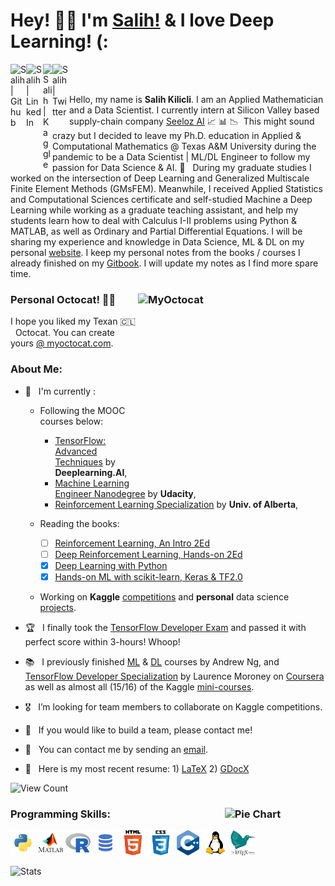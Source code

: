 # Hey! 🙋‍♂️ I'm [Salih!](https://salihkilicli.github.io/) & I love Deep Learning! (:

<a href="https://github.com/salihkilicli">
  <img align="left" alt="Salih | Github" width="25px" src="https://cdn.worldvectorlogo.com/logos/github-icon-1.svg" />
</a>
<a href="https://www.linkedin.com/in/salihkilicli/">
  <img align="left" alt="Salih | LinkedIn" width="27px" src="https://cdn3.iconfinder.com/data/icons/address-book-providers-in-black-white/512/linkedin-512.png" />
</a>
<a href="https://www.kaggle.com/math3mantic">
  <img align="left" alt="Salih | Kaggle" width="15px" src="https://www.iconbolt.com/iconsets/font-awesome-brands/kaggle.svg" />
</a>
<a href="https://twitter.com/math3mantic_">
  <img align="left" alt="Salih | Twitter" width="27px" src="https://cdn1.iconfinder.com/data/icons/social-media-circle-7/512/Circled_Twitter_svg-512.png" />
</a>

<br />
<br />

Hello, my name is **Salih Kilicli**. I am an Applied Mathematician and a Data Scientist. I currently intern at Silicon Valley based supply-chain company [Seeloz AI](https://www.seeloz.com/) 📈 📊 📉 &nbsp;This might sound crazy but I decided to leave my Ph.D. education in Applied & Computational Mathematics @ Texas A&M University during the pandemic to be a Data Scientist | ML/DL Engineer to follow my passion for Data Science & AI. 🦾 &nbsp; During my graduate studies I worked on the intersection of Deep Learning and Generalized Multiscale Finite Element Methods (GMsFEM). Meanwhile, I received  Applied Statistics and Computational Sciences certificate and self-studied Machine a Deep Learning while working as a graduate teaching assistant, and help my students learn how to deal with Calculus I-II problems using Python & MATLAB, as well as Ordinary and Partial Differential Equations. I will be sharing my experience and knowledge in Data Science, ML & DL on my personal [website](https://salihkilicli.github.io/). I keep my personal notes from the books / courses I already finished on my [Gitbook](https://salihkilicli.gitbook.io/notes/). I will update my notes as I find more spare time.
<!--and my [Medium](https://medium.com/@math3mantic) account.-->

### Personal Octocat! 🐙🐱 <img align="right" alt="MyOctocat" height =" 300px" width="300px" src="https://github.com/salihkilicli/salihkilicli/blob/master/octocat.png" />

I hope you liked my Texan 🇨🇱 &nbsp; Octocat. You can create yours [@ myoctocat.com](https://myoctocat.com/).

### About Me:

- 📖  &nbsp; I'm currently :
  - Following the MOOC courses below:
    - [TensorFlow: Advanced Techniques](https://www.coursera.org/specializations/tensorflow-advanced-techniques?) by __Deeplearning.AI__,
    - [Machine Learning Engineer Nanodegree](https://www.udacity.com/course/machine-learning-engineer-nanodegree--nd009t) by __Udacity__,
    - [Reinforcement Learning Specialization](https://www.coursera.org/specializations/reinforcement-learning) by __Univ. of Alberta__,
  
  - Reading the books:
    - [ ] [Reinforcement Learning, An Intro 2Ed](http://incompleteideas.net/book/RLbook2020.pdf)
    - [ ] [Deep Reinforcement Learning, Hands-on 2Ed](https://www.amazon.com/Deep-Reinforcement-Learning-Hands-optimization/dp/1838826998)
    - [x] [Deep Learning with Python](https://www.manning.com/books/deep-learning-with-python)
    - [x] [Hands-on ML with scikit-learn, Keras & TF2.0](https://www.amazon.com/Hands-Machine-Learning-Scikit-Learn-TensorFlow/dp/1492032646)
   
  - Working on __Kaggle__ [competitions](https://www.kaggle.com/competitions) and __personal__ data science [projects](https://salihkilicli.github.io/index.html#projects).

- 🏆  &nbsp; I finally took the [TensorFlow Developer Exam](https://pdf.credential.net/n4kxxhvg.pdf) and passed it with perfect score within 3-hours! Whoop!  
- 📚  &nbsp; I previously finished [ML](https://www.coursera.org/account/accomplishments/records/E2EHKPQW7DYF) & [DL](https://www.coursera.org/account/accomplishments/specialization/JBUU2DMS9344) courses by Andrew Ng, and [TensorFlow Developer Specialization](https://www.coursera.org/professional-certificates/tensorflow-in-practice?) by Laurence Moroney on [Coursera](https://www.coursera.org) as well as almost all (15/16) of the Kaggle [mini-courses](https://www.kaggle.com/learn/overview).
- 🎖 &nbsp; I’m looking for team members to collaborate on Kaggle competitions.
- 🙏 &nbsp; If you would like to build a team, please contact me!
- 📨 &nbsp; You can contact me by sending an [email](mrsalihkilicli@gmail.com).
- 📑 &nbsp; Here is my most recent resume: 1) [LaTeX](https://github.com/salihkilicli/salihkilicli/blob/master/Salih-Kilicli_TeX-Resume_Oc1_2020.pdf) 
                                           2) [GDocX](https://docs.google.com/document/d/1963UKJ9Nf_59HDKpltnhmTcUxd33oKk4upkKSmhc4kA/edit?ts=5f4fcffd)

![View Count](https://gpvc.arturio.dev/salihkilicli)

### Programming Skills:  <img align='right' src="https://github.com/salihkilicli/salihkilicli/blob/master/Experience.png" alt="Pie Chart" width="32%">

<code><img height="40" src="https://raw.githubusercontent.com/github/explore/80688e429a7d4ef2fca1e82350fe8e3517d3494d/topics/python/python.png"></code>
<code><img height="40" src="https://raw.githubusercontent.com/github/explore/80688e429a7d4ef2fca1e82350fe8e3517d3494d/topics/matlab/matlab.png"></code>
<code><img height="40" src="https://raw.githubusercontent.com/github/explore/80688e429a7d4ef2fca1e82350fe8e3517d3494d/topics/r/r.png"></code>
<code><img height="40" src="https://raw.githubusercontent.com/github/explore/80688e429a7d4ef2fca1e82350fe8e3517d3494d/topics/sql/sql.png"></code>
<code><img height="40" src="https://raw.githubusercontent.com/github/explore/80688e429a7d4ef2fca1e82350fe8e3517d3494d/topics/html/html.png"></code>
<code><img height="40" src="https://raw.githubusercontent.com/github/explore/80688e429a7d4ef2fca1e82350fe8e3517d3494d/topics/css/css.png"></code>
<code><img height="40" src="https://raw.githubusercontent.com/github/explore/80688e429a7d4ef2fca1e82350fe8e3517d3494d/topics/cpp/cpp.png"></code>
<code><img height="40" src="https://raw.githubusercontent.com/github/explore/80688e429a7d4ef2fca1e82350fe8e3517d3494d/topics/linux/linux.png"></code>
<code><img height="40" src="https://raw.githubusercontent.com/github/explore/80688e429a7d4ef2fca1e82350fe8e3517d3494d/topics/latex/latex.png"></code>
<!--<code><img height="40" src="https://raw.githubusercontent.com/github/explore/80688e429a7d4ef2fca1e82350fe8e3517d3494d/topics/git/git.png"></code>-->

<img align='left' src="https://github-readme-stats.vercel.app/api?username=salihkilicli&show_icons=true&title_color=fff&icon_color=79ff97&text_color=9f9f9f&bg_color=151515" alt="Stats" width="62%">
